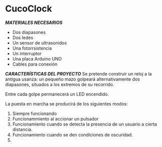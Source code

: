 # **CucoClock**

_**MATERIALES NECESARIOS**_
- Dos diapasones
- Dos ledes
- Un sensor de ultrasonidos
- Una fotorrsistencia
- Un interruptor
- Una placa Arduino UNO
- Cables para conexión

_**CARACTERÍSTICAS DEL PROYECTO**_
Se pretende construir un reloj a la antigua usanza: un pequeño mazo golpeará alternativamente dos diapasones, situados a los extremos de su recorrido.

Entre cada golpe permanecerá un LED encendido.

La puesta en marcha se producirá de los siguientes modos:
1. Siempre funcionando
2. Funcionammiento al accionar un pulsador
3. Funcionamiento cuando se detecta la presencia de un usuario a cierta distancia.
4. Funcionamiento cuando se den condiciones de oscuridad.
5. 
